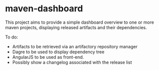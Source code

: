 maven-dashboard
===============

This project aims to provide a simple dashboard overview to 
one or more maven projects, displaying released artifacts 
and their dependencies.

To do:
* Artifacts to be retrieved via an artifactory repository manager
* Dagre to be used to display dependency tree
* AngularJS to be used as front-end.
* Possibly show a changelog associated with the release list
